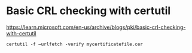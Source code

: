 
# Basic CRL checking with certutil 
 
https://learn.microsoft.com/en-us/archive/blogs/pki/basic-crl-checking-with-certutil 
 
 ``certutil -f –urlfetch -verify mycertificatefile.cer``

 
 
